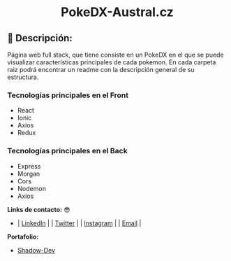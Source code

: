 <h1 align="center">PokeDX-Austral.cz</h1>


## 📱 Descripción:

Página web full stack, que tiene consiste en un PokeDX en el que se puede visualizar características principales de cada pokemon. En cada carpeta raiz podrá encontrar un readme con la descripción general de su estructura.

### Tecnologías principales en el Front
- React
- Ionic
- Axios
- Redux

### Tecnologías principales en el Back
- Express
- Morgan
- Cors
- Nodemon
- Axios


**Links de contacto:** 😎
- | [LinkedIn](https://linkedin.com/in/cristiansombra) |
  | [Twitter](https://twitter.com/CristianSombra8) |
  | [Instagram](https://www.instagram.com/cristiansombra87/) |
  | [Email](cristiansombra87@gmail.com) |

**Portafolio:**
- [Shadow-Dev](https://cristiansombra.com)
